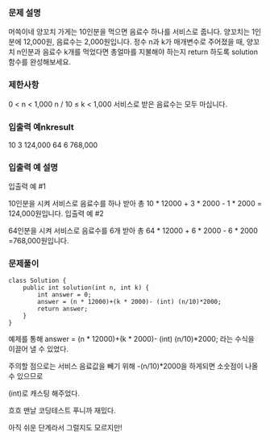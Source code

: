 ### 문제 설명

머쓱이네 양꼬치 가게는 10인분을 먹으면 음료수 하나를 서비스로 줍니다. 양꼬치는 1인분에 12,000원, 음료수는 2,000원입니다. 정수 n과 k가 매개변수로 주어졌을 때, 양꼬치 n인분과 음료수 k개를 먹었다면 총얼마를 지불해야 하는지 return 하도록 solution 함수를 완성해보세요.

### 제한사항
0 < n < 1,000
n / 10 ≤ k < 1,000
서비스로 받은 음료수는 모두 마십니다.
### 입출력 예nkresult
10	3	124,000
64	6	768,000
### 입출력 예 설명
입출력 예 #1

10인분을 시켜 서비스로 음료수를 하나 받아 총 10 * 12000 + 3 * 2000 - 1 * 2000 = 124,000원입니다.
입출력 예 #2

64인분을 시켜 서비스로 음료수를 6개 받아 총 64 * 12000 + 6 * 2000 - 6 * 2000 =768,000원입니다.
 

### 문제풀이
```
class Solution {
    public int solution(int n, int k) {
        int answer = 0;
        answer = (n * 12000)+(k * 2000)- (int) (n/10)*2000;
        return answer;
    }
}
```
예제를 통해 answer = (n * 12000)+(k * 2000)- (int) (n/10)*2000; 라는 수식을 이끌어 낼 수 있었다.

주의할 점으로는 서비스 음료값을 빼기 위해 -(n/10)*2000을 하게되면 소숫점이 나올 수 있으므로

(int)로 캐스팅 해주었다.

 

흐흐 맨날 코딩테스트 푸니까 재밌다.

아직 쉬운 단계라서 그럴지도 모르지만!
